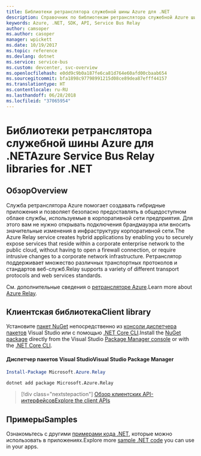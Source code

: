 ```yaml
---
title: Библиотеки ретранслятора служебной шины Azure для .NET
description: Справочник по библиотекам ретранслятора служебной Azure шины для .NET
keywords: Azure, .NET, SDK, API, Service Bus Relay
author: camsoper
ms.author: casoper
manager: wpickett
ms.date: 10/19/2017
ms.topic: reference
ms.devlang: dotnet
ms.service: service-bus
ms.custom: devcenter, svc-overview
ms.openlocfilehash: e0dd9c9b0a187fe6ca81d764e60afd00cbaab654
ms.sourcegitcommit: bfa1898c97798991215d08ce89dea87efff44157
ms.translationtype: HT
ms.contentlocale: ru-RU
ms.lasthandoff: 06/28/2018
ms.locfileid: "37065954"
---
```

# <a name="azure-service-bus-relay-libraries-for-net"></a><span data-ttu-id="3a1eb-104">Библиотеки ретранслятора служебной шины Azure для .NET</span><span class="sxs-lookup"><span data-stu-id="3a1eb-104">Azure Service Bus Relay libraries for .NET</span></span>

## <a name="overview"></a><span data-ttu-id="3a1eb-105">Обзор</span><span class="sxs-lookup"><span data-stu-id="3a1eb-105">Overview</span></span>

<span data-ttu-id="3a1eb-106">Служба ретранслятора Azure помогает создавать гибридные приложения и позволяет безопасно предоставлять в общедоступном облаке службы, используемые в корпоративной сети предприятия. Для этого вам не нужно открывать подключения брандмауэра или вносить значительные изменения в инфраструктуру корпоративной сети.</span><span class="sxs-lookup"><span data-stu-id="3a1eb-106">The Azure Relay service creates hybrid applications by enabling you to securely expose services that reside within a corporate enterprise network to the public cloud, without having to open a firewall connection, or require intrusive changes to a corporate network infrastructure.</span></span> <span data-ttu-id="3a1eb-107">Ретранслятор поддерживает множество различных транспортных протоколов и стандартов веб-служб.</span><span class="sxs-lookup"><span data-stu-id="3a1eb-107">Relay supports a variety of different transport protocols and web services standards.</span></span>
          
<span data-ttu-id="3a1eb-108">См. дополнительные сведения о [ретрансляторе Azure](/azure/service-bus-relay/relay-what-is-it).</span><span class="sxs-lookup"><span data-stu-id="3a1eb-108">Learn more about [Azure Relay](/azure/service-bus-relay/relay-what-is-it).</span></span>

## <a name="client-library"></a><span data-ttu-id="3a1eb-109">Клиентская библиотека</span><span class="sxs-lookup"><span data-stu-id="3a1eb-109">Client library</span></span>

<span data-ttu-id="3a1eb-110">Установите [пакет NuGet](https://www.nuget.org/packages/Microsoft.Azure.Relay) непосредственно из [консоли диспетчера пакетов][PackageManager] Visual Studio или с помощью [.NET Core CLI][DotNetCLI].</span><span class="sxs-lookup"><span data-stu-id="3a1eb-110">Install the [NuGet package](https://www.nuget.org/packages/Microsoft.Azure.Relay) directly from the Visual Studio [Package Manager console][PackageManager] or with the [.NET Core CLI][DotNetCLI].</span></span>

#### <a name="visual-studio-package-manager"></a><span data-ttu-id="3a1eb-111">Диспетчер пакетов Visual Studio</span><span class="sxs-lookup"><span data-stu-id="3a1eb-111">Visual Studio Package Manager</span></span>

```powershell
Install-Package Microsoft.Azure.Relay
```

```bash
dotnet add package Microsoft.Azure.Relay
```

> [!div class="nextstepaction"]
> [<span data-ttu-id="3a1eb-112">Обзор клиентских API-интерфейсов</span><span class="sxs-lookup"><span data-stu-id="3a1eb-112">Explore the client APIs</span></span>](/dotnet/api/overview/azure/relay/client)

## <a name="samples"></a><span data-ttu-id="3a1eb-113">Примеры</span><span class="sxs-lookup"><span data-stu-id="3a1eb-113">Samples</span></span>

<span data-ttu-id="3a1eb-114">Ознакомьтесь с другими [примерами кода .NET](https://azure.microsoft.com/resources/samples/?platform=dotnet), которые можно использовать в приложениях.</span><span class="sxs-lookup"><span data-stu-id="3a1eb-114">Explore more [sample .NET code](https://azure.microsoft.com/resources/samples/?platform=dotnet) you can use in your apps.</span></span>

[PackageManager]: https://docs.microsoft.com/nuget/tools/package-manager-console
[DotNetCLI]: https://docs.microsoft.com/dotnet/core/tools/dotnet-add-package